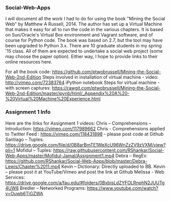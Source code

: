 ### Social-Web-Apps
I will document all the work I had to do for using the book "Mining the Social Web" by Matthew A Russell, 2014. The author has set up a Virtual Machine that makes it easy for all to run the code in the various chapters. It is based on Sun/Oracle's Virtual Box environment and Vagrant software, and of course for Python code. The book was based on 2.7, but the tool may have been upgraded to Python 3.x. 
There are 10 graduate students in my spring '15 class. All of them are expected to undertake a social web project (some  may choose the paper option). Either way, I hope to provide links to their online resources here.

For all the book code: https://github.com/ptwobrussell/Mining-the-Social-Web-2nd-Edition 
Steps involved in installation of virtual machine - video: http://vimeo.com/72383764
iPython notebook Steps for virtual machine - with screen captures: https://rawgit.com/ptwobrussell/Mining-the-Social-Web-2nd-Edition/master/ipynb/html/_Appendix%20A%20-%20Virtual%20Machine%20Experience.html
### Assignment 1 Info
Here are the links for Assignment 1 videos: 
Chris – Comprehensions – Introduction: https://vimeo.com/117989662
Chris -  Comprehensions applied to Twitter Feed : https://vimeo.com/118431898 - please post code at Github
Santiago – Tuples: https://drive.google.com/file/d/0B8arBmTE1WeXcU96WnZzZV9zVXM/view?pli=1
Mofidul – Tuples: https://raw.githubusercontent.com/RShankar/Social-Web-Apps/master/Mofidul-Jamal/Assignment1.mp4
Debra – RegEx: https://github.com/RShankar/Social-Web-Apps/blob/master/Debra-Lewis/Chapter%2011.mp4
Kevin – Dictionary: Directly uploaded to BB. Kevin – please post it at YouTube/Vimeo and  post the link at Github
Melissa -  Web Services: https://drive.google.com/a/fau.edu/#folders/0BxbisLdZYFOLRnphN2JUUTg4UW8 
Bredler – Networked Programs: https://www.youtube.com/watch?v=Ouwb6TiGZWA 

